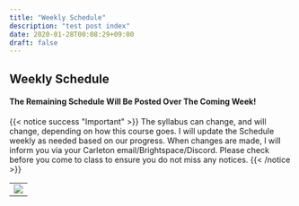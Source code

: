 ```yaml
---
title: "Weekly Schedule"
description: "test post index"
date: 2020-01-28T00:08:29+09:00
draft: false
---
```


## Weekly Schedule

#### The Remaining Schedule Will Be Posted Over The Coming Week!

{{< notice success "Important" >}} The syllabus can change, and will change, depending on how this course goes. I will update the Schedule weekly as needed based on our progress. When changes are made, I will inform you via your Carleton email/Brightspace/Discord. Please check before you come to class to ensure you do not miss any notices. 
{{< /notice >}}

<table >
	<tbody>
		<tr>
			<td><img src="https://images.squarespace-cdn.com/content/v1/5f3571ef9fa2aa0139d700c8/1673014891991-4IMEZAXJUDZPU8XP1NAA/unsplash-image-Oaqk7qqNh_c.jpg?format=2500w"> </td>
		</tr>
	</tbody>
</table>

